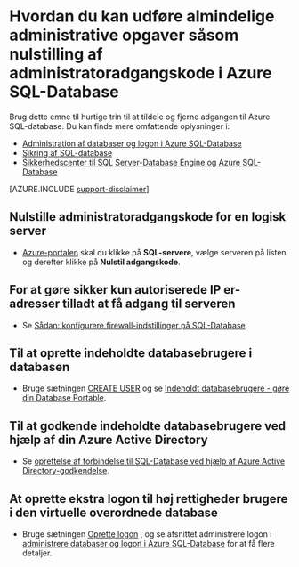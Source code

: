 <properties
    pageTitle="Hvordan du gør administratoropgaver fx Nulstil administratoradgangskode | Microsoft Azure"
    description="Beskriver, hvordan til at udføre almindelige administrative opgaver i SQL-Database. For eksempel nulstilling af administratoradgangskode, give og fjerne adgang."
    services="sql-database"
    documentationCenter=""
    authors="v-shysun"
    manager="felixwu"
    editor=""
    keywords="Nulstil administratoradgangskode"/>

<tags
    ms.service="sql-database"
    ms.workload="data-management"
    ms.tgt_pltfrm="na"
    ms.devlang="na"
    ms.topic="article"
    ms.date="09/13/2016"
    ms.author="v-shysun"/>

# <a name="how-to-perform-common-administrative-tasks-such-as-resetting-admin-password-in-azure-sql-database"></a>Hvordan du kan udføre almindelige administrative opgaver såsom nulstilling af administratoradgangskode i Azure SQL-Database
Brug dette emne til hurtige trin til at tildele og fjerne adgangen til Azure SQL-database. Du kan finde mere omfattende oplysninger i:

- [Administration af databaser og logon i Azure SQL-Database](sql-database-manage-logins.md)
- [Sikring af SQL-database](sql-database-security.md)
- [Sikkerhedscenter til SQL Server-Database Engine og Azure SQL-Database](https://msdn.microsoft.com/library/bb510589)


[AZURE.INCLUDE [support-disclaimer](../../includes/support-disclaimer.md)]

## <a name="to-reset-admin-password-for-a-logical-server"></a>Nulstille administratoradgangskode for en logisk server

- [Azure-portalen](https://portal.azure.com) skal du klikke på **SQL-servere**, vælge serveren på listen og derefter klikke på **Nulstil adgangskode**.

## <a name="to-help-make-sure-only-authorized-ip-addresses-are-allowed-to-access-the-server"></a>For at gøre sikker kun autoriserede IP er-adresser tilladt at få adgang til serveren
- Se [Sådan: konfigurere firewall-indstillinger på SQL-Database](sql-database-configure-firewall-settings.md).

## <a name="to-create-contained-database-users-in-the-user-database"></a>Til at oprette indeholdte databasebrugere i databasen
- Bruge sætningen [CREATE USER](https://msdn.microsoft.com/library/ms173463.aspx) og se [Indeholdt databasebrugere - gøre din Database Portable](https://msdn.microsoft.com/library/ff929188.aspx).

## <a name="to-authenticate-contained-database-users-by-using-your-azure-active-directory"></a>Til at godkende indeholdte databasebrugere ved hjælp af din Azure Active Directory
- Se [oprettelse af forbindelse til SQL-Database ved hjælp af Azure Active Directory-godkendelse](sql-database-aad-authentication.md).

## <a name="to-create-additional-logins-for-high-privileged-users-in-the-virtual-master-database"></a>At oprette ekstra logon til høj rettigheder brugere i den virtuelle overordnede database
- Bruge sætningen [Oprette logon](https://msdn.microsoft.com/library/ms189751.aspx) , og se afsnittet administrere logon i [administrere databaser og logon i Azure SQL-Database](sql-database-manage-logins.md) for at få flere detaljer.
